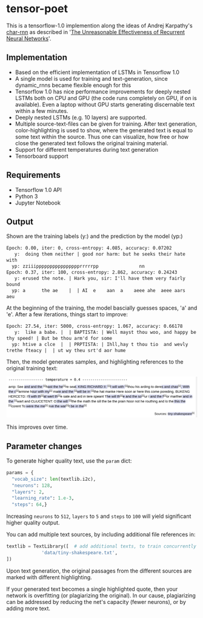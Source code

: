 # tensor-poet
This is a tensorflow-1.0 implemention along the ideas of Andrej Karpathy's [char-rnn](https://github.com/karpathy/char-rnn) as described in '[The Unreasonable Effectiveness of Recurrent Neural Networks](http://karpathy.github.io/2015/05/21/rnn-effectiveness/)'.

## Implementation
* Based on the efficient implementation of LSTMs in Tensorflow 1.0
* A single model is used for training and text-generation, since dynamic_rnns became flexible enough for this
* Tensorflow 1.0 has nice performance improvements for deeply nested LSTMs both on CPU and GPU (the code runs completely on GPU, if on is available). Even a laptop without GPU starts generating discernable text within a few minutes.
* Deeply nested LSTMs (e.g. 10 layers) are supported.
* Multiple source-text-files can be given for training. After text generation, color-highlighting is used to show, where the generated text is equal to some text within the source. Thus one can visualize, how free or how close the generated text follows the original training material.
* Support for different temperatures during text generation
* Tensorboard support

## Requirements
* Tensorflow 1.0 API
* Python 3
* Jupyter Notebook

## Output
Shown are the training labels (y:) and the prediction by the model (yp:)
```
Epoch: 0.00, iter: 0, cross-entropy: 4.085, accuracy: 0.07202
   y:  doing them neither | good nor harm: but he seeks their hate with 
  yp: zziiipppppppppppppppprrrrrpp               nn                   
Epoch: 0.37, iter: 100, cross-entropy: 2.862, accuracy: 0.24243
   y: erused the note. | Hark you, sir: I'll have them very fairly bound
  yp: a      the ae    |  | AI  e    aan  a    aeee ahe  aeee aars   aeu 
```
At the beginning of the training, the model bascially guesses spaces, 'a' and 'e'. After a few iterations, things start to improve:
```
Epoch: 27.54, iter: 5000, cross-entropy: 1.067, accuracy: 0.66178
   y:  like a babe. |  | BAPTISTA: | Well mayst thou woo, and happy be thy speed! | But be thou arm'd for some
  yp: htive a clce  |  | PRPTISTA: | Ihll,hay t thou tio  and wevly trethe fteacy |  | ut wy theu srt'd aor hume
```
Then, the model generates samples, and highlighting references to the original training text:

![](doc/images/trainbeginning.png)

This improves over time.
  
## Parameter changes
To generate higher quality text, use the `param` dict:
```python
params = {
  "vocab_size": len(textlib.i2c),
  "neurons": 128,
  "layers": 2,
  "learning_rate": 1.e-3,
  "steps": 64,}
```
Increasing `neurons` to `512`, `layers` to `5` and `steps` to `100` will yield significant higher quality output. 
 
You can add multiple text sources, by including additional file references in:
```python
textlib = TextLibrary([  # add additional texts, to train concurrently on multiple srcs:
             'data/tiny-shakespeare.txt',
])
```
Upon text generation, the original passages from the different sources are marked with different highlighting.
 
If your generated text becomes a single highlighted quote, then your network is overfitting (or plagiarizing the original). In our cause, plagiarizing can be addressed by reducing the net's capacity (fewer neurons), or by adding more text.
